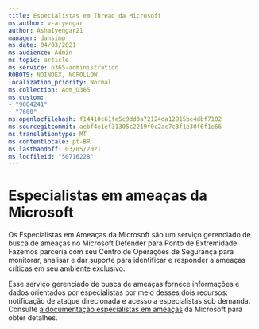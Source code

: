 ```yaml
---
title: Especialistas em Thread da Microsoft
ms.author: v-aiyengar
author: AshaIyengar21
manager: dansimp
ms.date: 04/03/2021
ms.audience: Admin
ms.topic: article
ms.service: o365-administration
ROBOTS: NOINDEX, NOFOLLOW
localization_priority: Normal
ms.collection: Adm_O365
ms.custom:
- "9004241"
- "7600"
ms.openlocfilehash: f14410c61fe5c9dd3a72124da12915bc4dbf7182
ms.sourcegitcommit: aebf4e1ef31305c2219f0c2ac7c3f1e30f6f1e66
ms.translationtype: MT
ms.contentlocale: pt-BR
ms.lasthandoff: 03/05/2021
ms.locfileid: "50716228"
---
```

# <a name="microsoft-threat-experts"></a>Especialistas em ameaças da Microsoft

Os Especialistas em Ameaças da Microsoft são um serviço gerenciado de busca de ameaças no Microsoft Defender para Ponto de Extremidade.  Fazemos parceria com seu Centro de Operações de Segurança para monitorar, analisar e dar suporte para identificar e responder a ameaças críticas em seu ambiente exclusivo.

Esse serviço gerenciado de busca de ameaças fornece informações e dados orientados por especialistas por meio desses dois recursos: notificação de ataque direcionada e acesso a especialistas sob demanda. Consulte [a documentação especialistas em ameaças](https://docs.microsoft.com/windows/security/threat-protection/microsoft-defender-atp/microsoft-threat-experts) da Microsoft para obter detalhes.
